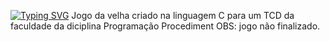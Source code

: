 [![Typing SVG](https://readme-typing-svg.herokuapp.com/?color=bc121c&size=45&center=true&vCenter=true&width=1000&lines=Jogo+da+Velha+\(TCD\)+)](https://git.io/typing-svg)
              Jogo da velha criado na linguagem C para um TCD da faculdade da diciplina Programação Procediment   OBS: jogo não finalizado.
